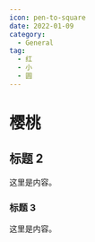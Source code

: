 ```yaml
---
icon: pen-to-square
date: 2022-01-09
category:
  - General
tag:
  - 红
  - 小
  - 圆
---
```


# 樱桃

## 标题 2

这里是内容。

### 标题 3

这里是内容。
